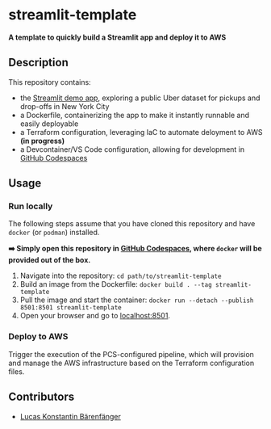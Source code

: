 # streamlit-template

**A template to quickly build a Streamlit app and deploy it to AWS**

## Description

This repository contains:
* the [Streamlit demo app](https://docs.streamlit.io/library/get-started/create-an-app), exploring a public Uber dataset for pickups and drop-offs in New York City
* a Dockerfile, containerizing the app to make it instantly runnable and easily deployable
* a Terraform configuration, leveraging IaC to automate deloyment to AWS **(in progress)**
* a Devcontainer/VS Code configuration, allowing for development in [GitHub Codespaces](https://github.com/PRS-STD/codespace-sofa)

## Usage

### Run locally

The following steps assume that you have cloned this repository and have `docker` (or `podman`) installed.

**➡️ Simply open this repository in [GitHub Codespaces](https://github.com/PRS-STD/codespace-sofa), where `docker` will be provided out of the box.**

1. Navigate into the repository: `cd path/to/streamlit-template`
2. Build an image from the Dockerfile: `docker build . --tag streamlit-template`
3. Pull the image and start the container: `docker run --detach --publish 8501:8501 streamlit-template`
4. Open your browser and go to [localhost:8501](localhost:8501).

### Deploy to AWS

Trigger the execution of the PCS-configured pipeline, which will provision and manage the AWS infrastructure based on the Terraform configuration files.

## Contributors

* [Lucas Konstantin Bärenfänger](mailto:lucas_konstantin.barenfanger.external@ecb.europa.eu)
